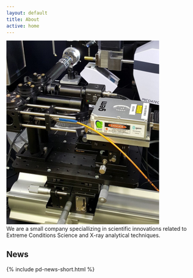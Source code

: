 ```yaml
---
layout: default
title: About
active: home
---
```


<div class="splitleft">
<img class="left" width="400" src="images/atlas_system.jpg">

</div>



<div class="splitright">
<div class="box2">
We are a small company speciallizing in scientific innovations related to Extreme Conditions Science and X-ray analytical techniques.  
</div>
</div>


<div class="splitright">
<div class="box1">
<h2>News</h2>
{% include pd-news-short.html %}</div>
</div>

<div class="clear"></div>
